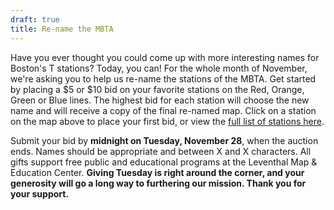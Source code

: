 ```yaml
---
draft: true
title: Re-name the MBTA
---
```


Have you ever thought you could come up with more interesting names for Boston's T stations? Today, you can! For the whole month of November, we're asking you to help us re-name the stations of the MBTA. Get started by placing a $5 or $10 bid on your favorite stations on the Red, Orange, Green or Blue lines. The highest bid for each station will choose the new name and will receive a copy of the final re-named map. Click on a station on the map above to place your first bid, or view the [full list of stations here](https://lmec.betterworld.org/auctions/transit-fundraiser).

Submit your bid by **midnight on Tuesday, November 28**, when the auction ends. Names should be appropriate and between X and X characters. All gifts support free public and educational programs at the Leventhal Map & Education Center. **Giving Tuesday is right around the corner, and your generosity will go a long way to furthering our mission. Thank you for your support.**

